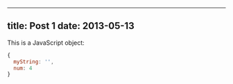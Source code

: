 ----
title:   Post 1
date:    2013-05-13
----

This is a JavaScript object:
```js
{
  myString: '',
  num: 4
}
```
